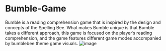 # Bumble-Game
Bumble is a reading comprehension game that is inspired by the design and concepts of the Spelling Bee. What makes Bumble unique is that Bumble takes a different approach, this game is focused on the player’s reading comprehension, and the game features different game modes accompanied by bumblebee theme game visuals.
![image](https://github.com/solarpoweredkiddddoo/Bumble-Game/assets/161029100/cbc17490-3485-4364-847e-6673c942e1ba)
